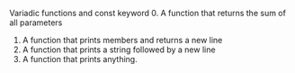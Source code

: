 Variadic functions and const keyword
0. A function that returns the sum of all parameters
1. A function that prints members and returns a new line
2. A function that prints a string followed by a new line
3. A function that prints anything.
